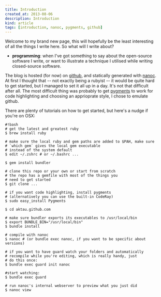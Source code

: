 ```yaml
---
title: Introduction
created_at: 2013-08-06
description: Introduction
kind: article
tags: [introduction, nanoc, pygments, github]
---
```

Welcome to my brand new page, this will hopefully be the least interesting of all the things I write here. So what will I write about?

- **programming**: when I've got something to say about the open-source software I write, or want to illustrate a technique I utilised while writing closed-source software.

The blog is hosted (for now) on [github](https://github.com/), and statically generated with [nanoc](http://nanoc.ws/). At first I thought that -- not exactly being a rubyist -- it would be quite hard to get started, but I managed to set it all up in a day. It's not that difficult after all. The most difficult thing was probably to get [pygments](http://pygments.org/) to work for code highlighting and choosing an apprioprate style, I chose to emulate github.

There are plenty of tutorials on how to get started, but here's a nudge if you're on OSX:

~~~~~~~~
#!bash
# get the latest and greatest ruby
$ brew install ruby

# make sure the local ruby and gem paths are added to $PAH, make sure
# `which gem` gives the local gem executable
# instead of the system default
$ edit ~/.zshrc # or ~/.bashrc ...

$ gem install bundler

# clone this repo or your own or start from scratch
# the repo has a gemfile with most of the things you
# need to get started
$ git clone ...

# if you want code highlighting, install pygments
# (alternatively you can use the built-in CodeRay)
$ sudo easy_install Pygments

$ cd aktau.github.com

# make sure bundler exports its executables to /usr/local/bin
$ export BUNDLE_BIN="/usr/local/bin"
$ bundle install

# compile with nanoc
$ nanoc # (or bundle exec nanoc, if you want to be specific about versions)

# if you want to have guard watch your folders and automatically
# recompile while you're editing, which is really handy, just
# do this once:
$ bundle exec guard init nanoc

#start watching:
$ bundle exec guard

# run nanoc's internal webserver to preview what you just did
$ nanoc view
~~~~~~~~
